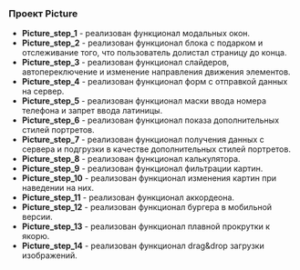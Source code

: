 ### Проект Picture

- **Picture_step_1** - реализован функционал модальных окон.
- **Picture_step_2** - реализован функционал блока с подарком и отслеживание того, что пользователь долистал страницу до конца.
- **Picture_step_3** - реализован функционал слайдеров, автопереключение и изменение направления движения элементов.
- **Picture_step_4** - реализован функционал форм с отправкой данных на сервер.
- **Picture_step_5** - реализован функционал маски ввода номера телефона и запрет ввода латиницы.
- **Picture_step_6** - реализован функционал показа дополнительных стилей портретов.
- **Picture_step_7** - реализован функционал получения данных с сервера и подгрузки в качестве дополнительных стилей портретов.
- **Picture_step_8** - реализован функционал калькулятора.
- **Picture_step_9** - реализован функционал фильтрации картин.
- **Picture_step_10** - реализован функционал изменения картин при наведении на них.
- **Picture_step_11** - реализован функционал аккордеона.
- **Picture_step_12** - реализован функционал бургера в мобильной версии.
- **Picture_step_13** - реализован функционал плавной прокрутки к якорю.
- **Picture_step_14** - реализован функционал drag&drop загрузки изображений.
